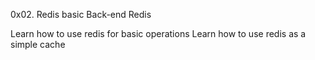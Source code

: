 0x02. Redis basic
Back-end
Redis




Learn how to use redis for basic operations
Learn how to use redis as a simple cache
